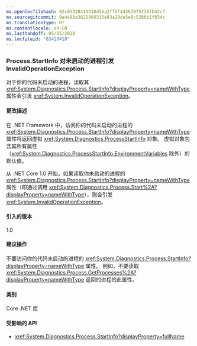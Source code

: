 ```yaml
---
ms.openlocfilehash: 92c03328414410d56a2ff5f445639757367b42c7
ms.sourcegitcommit: 9a4488a3625866335e83a20da5e9c5286b1f034c
ms.translationtype: HT
ms.contentlocale: zh-CN
ms.lasthandoff: 05/15/2020
ms.locfileid: "83420418"
---
```

### <a name="processstartinfo-throws-invalidoperationexception-for-processes-you-didnt-start"></a>Process.StartInfo 对未启动的进程引发 InvalidOperationException

对于你的代码未启动的进程，读取其 <xref:System.Diagnostics.Process.StartInfo?displayProperty=nameWithType> 属性会引发 <xref:System.InvalidOperationException>。

#### <a name="change-description"></a>更改描述

在 .NET Framework 中，访问你的代码未启动的进程的 <xref:System.Diagnostics.Process.StartInfo?displayProperty=nameWithType> 属性将返回虚拟 <xref:System.Diagnostics.ProcessStartInfo> 对象。 虚拟对象包含其所有属性（<xref:System.Diagnostics.ProcessStartInfo.EnvironmentVariables> 除外）的默认值。

从 .NET Core 1.0 开始，如果读取你未启动的进程的 <xref:System.Diagnostics.Process.StartInfo?displayProperty=nameWithType> 属性（即通过调用 <xref:System.Diagnostics.Process.Start%2A?displayProperty=nameWithType>），则会引发 <xref:System.InvalidOperationException>。

#### <a name="version-introduced"></a>引入的版本

1.0

#### <a name="recommended-action"></a>建议操作

不要访问你的代码未启动的进程的 <xref:System.Diagnostics.Process.StartInfo?displayProperty=nameWithType> 属性。 例如，不要读取 <xref:System.Diagnostics.Process.GetProcesses%2A?displayProperty=nameWithType> 返回的进程的此属性。

#### <a name="category"></a>类别

Core .NET 库

#### <a name="affected-apis"></a>受影响的 API

- <xref:System.Diagnostics.Process.StartInfo?displayProperty=fullName>

<!--

#### Affected APIs

- `P:System.Diagnostics.Process.StartInfo`

-->
